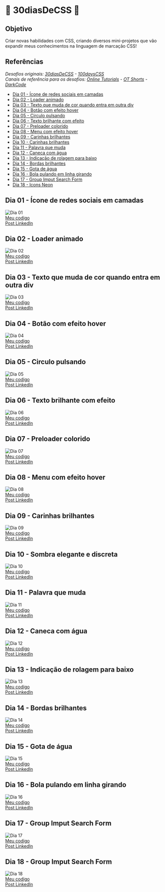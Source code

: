 # 🍃 30diasDeCSS 🍃
## Objetivo
Criar novas habilidades com CSS, criando diversos mini-projetos que vão expandir meus conhecimentos na linguagem de marcação CSS!

## Referências 
*Desafios originais: [30diasDeCSS](https://github.com/MilenaCarecho/30diasDeCSS) - [100daysCSS](https://100dayscss.com/days/1/)* <BR>
*Canais de referência para os desafios: [Online Tutorials](https://www.youtube.com/channel/UCbwXnUipZsLfUckBPsC7Jog) - [OT Shorts](https://www.youtube.com/channel/UCOKmVksbzoKJKmtu7rlEM1A) - [DarkCode](https://www.youtube.com/channel/UCD3KVjbb7aq2OiOffuungzw)*
  
  - [Dia 01 - Ícone de redes sociais em camadas](#id01)
  - [Dia 02 - Loader animado](#id02)
  - [Dia 03 - Texto que muda de cor quando entra em outra div](#id03)
  - [Dia 04 - Botão com efeito hover](#id04)
  - [Dia 05 - Circulo pulsando](#id05)
  - [Dia 06 - Texto brilhante com efeito](#id06)
  - [Dia 07 - Preloader colorido](#id07)
  - [Dia 08 - Menu com efeito hover](#id08)
  - [Dia 09 - Carinhas brilhantes](#id09)
  - [Dia 10 - Carinhas brilhantes](#id10)
  - [Dia 11 - Palavra que muda](#id11)
  - [Dia 12 - Caneca com água](#id12)
  - [Dia 13 - Indicação de rolagem para baixo](#id13)
  - [Dia 14 - Bordas brilhantes](#id14)
  - [Dia 15 - Gota de água](#id15)
  - [Dia 16 - Bola pulando em linha girando](#id16)
  - [Dia 17 - Group Imput Search Form](#id17)
  - [Dia 18 - Icons Neon](#id18)
  
  ## Dia 01 - Ícone de redes sociais em camadas <a name='id01'><a>
![Dia 01](https://media.discordapp.net/attachments/941722116074659863/949432513070256148/gif.gif?width=1024&height=338) <BR>
[Meu codigo](https://github.com/liviaonboard/30diasDeCSS/tree/main/desafios/dia01) <BR>
[Post LinkedIn](https://www.linkedin.com/posts/l%C3%ADvia-dias-almeida711_depois-de-um-tempo-sem-conseguir-praticar-activity-6904574803634651136-7DgC) 
  
  ## Dia 02 - Loader animado <a name='id02'><a>
  ![Dia 02](https://media.discordapp.net/attachments/941722116074659863/949682087399682048/loading.gif?width=1024&height=300) <BR>
[Meu codigo](https://github.com/liviaonboard/30diasDeCSS/tree/main/desafios/dia02) <BR>
[Post LinkedIn](https://www.linkedin.com/posts/l%C3%ADvia-dias-almeida711_30diasdecss-activity-6904879669254922240-YF56) 
  
  ## Dia 03 - Texto que muda de cor quando entra em outra div <a name='id03'><a>
  ![Dia 03](https://media.discordapp.net/attachments/941722116074659863/949685983140528218/changing_div_1.gif?width=1024&height=433) <BR>
[Meu codigo](https://github.com/liviaonboard/30diasDeCSS/tree/main/desafios/dia03) <BR>
[Post LinkedIn](https://www.linkedin.com/posts/l%C3%ADvia-dias-almeida711_30diasdecss-activity-6905560251559735296-k2B4) 
  
  ## Dia 04 - Botão com efeito hover <a name='id04'><a>
![Dia 04](https://media.discordapp.net/attachments/941722116074659863/949684997898530866/botao-com-efeito.gif?width=1024&height=277) <BR>
[Meu codigo](https://github.com/liviaonboard/30diasDeCSS/tree/main/desafios/dia04) <BR>
[Post LinkedIn](https://www.linkedin.com/posts/l%C3%ADvia-dias-almeida711_30diasdecss-activity-6905637176672174080-5iO6) 
  
  ## Dia 05 - Circulo pulsando <a name='id05'><a>
![Dia 05](https://media.discordapp.net/attachments/941722116074659863/949681281044709376/pulsar.gif?width=1024&height=300) <BR>
[Meu codigo](https://github.com/liviaonboard/30diasDeCSS/tree/main/desafios/dia05) <BR>
[Post LinkedIn](https://www.linkedin.com/posts/l%C3%ADvia-dias-almeida711_30diasdecss-activity-6905887654215249920-bYI1) 
  
  ## Dia 06 - Texto brilhante com efeito <a name='id06'><a>
![Dia 06](https://media.discordapp.net/attachments/941722116074659863/950059606678306938/texto_brilhante.gif?width=1024&height=277) <BR>
[Meu codigo](https://github.com/liviaonboard/30diasDeCSS/tree/main/desafios/dia06) <BR>
[Post LinkedIn](https://www.linkedin.com/posts/l%C3%ADvia-dias-almeida711_30diasdecss-activity-6906268294954008577-KOwI) 
  
  ## Dia 07 - Preloader colorido <a name='id07'><a>
![Dia 07](https://media.discordapp.net/attachments/941722116074659863/950537183566114836/preloader.gif?width=1024&height=277) <BR>
[Meu codigo](https://github.com/liviaonboard/30diasDeCSS/tree/main/desafios/dia07) <BR>
[Post LinkedIn](https://www.linkedin.com/posts/l%C3%ADvia-dias-almeida711_30diasdecss-activity-6906745366419787777-mh1S) 
  
  ## Dia 08 - Menu com efeito hover <a name='id08'><a>
![Dia 08](https://media.discordapp.net/attachments/941722116074659863/950882677723123792/menu-efeito-hover.gif?width=1024&height=340) <BR>
[Meu codigo](https://github.com/liviaonboard/30diasDeCSS/tree/main/desafios/dia08) <BR>
[Post LinkedIn](https://www.linkedin.com/posts/l%C3%ADvia-dias-almeida711_30diasdecss-activity-6907089267030679552-BDSK) 
  
  ## Dia 09 - Carinhas brilhantes <a name='id09'><a>
![Dia 09](https://media.discordapp.net/attachments/941722116074659863/951176738644303943/carinhas-felizes.gif?width=889&height=434) <BR>
[Meu codigo](https://github.com/liviaonboard/30diasDeCSS/tree/main/desafios/dia09) <BR>
[Post LinkedIn](https://www.linkedin.com/posts/l%C3%ADvia-dias-almeida711_30diasdecss-activity-6907385452274589696-vIWJ) 
  
  ## Dia 10 - Sombra elegante e discreta <a name='id10'><a>
![Dia 10](https://media.discordapp.net/attachments/941722116074659863/951490971370135632/sombra-elegante.gif?width=1024&height=372) <BR>
[Meu codigo](https://github.com/liviaonboard/30diasDeCSS/tree/main/desafios/dia10) <BR>
[Post LinkedIn](https://www.linkedin.com/posts/l%C3%ADvia-dias-almeida711_30diasdecss-activity-6907698773527822336-Ncv-) 
  
  ## Dia 11 - Palavra que muda <a name='id11'><a>
![Dia 11](https://media.discordapp.net/attachments/941722116074659863/951852213268009030/palavra-muda.gif?width=1024&height=282) <BR>
[Meu codigo](https://github.com/liviaonboard/30diasDeCSS/tree/main/desafios/dia11) <BR>
[Post LinkedIn](https://www.linkedin.com/posts/l%C3%ADvia-dias-almeida711_30diasdecss-activity-6908059912547512321-Zdcg) 
  
  ## Dia 12 - Caneca com água <a name='id12'><a>
![Dia 12](https://media.discordapp.net/attachments/941722116074659863/952203279507529729/caneca-agua.gif?width=1024&height=282) <BR>
[Meu codigo](https://github.com/liviaonboard/30diasDeCSS/tree/main/desafios/dia12) <BR>
[Post LinkedIn](https://www.linkedin.com/posts/l%C3%ADvia-dias-almeida711_30diasdecss-activity-6908411563238428672-4oVD) 
  
  ## Dia 13 - Indicação de rolagem para baixo <a name='id13'><a>
![Dia 13](https://media.discordapp.net/attachments/941722116074659863/952703054954790962/scrolldown.gif?width=886&height=434) <BR>
[Meu codigo](https://github.com/liviaonboard/30diasDeCSS/tree/main/desafios/dia13) <BR>
[Post LinkedIn](https://www.linkedin.com/posts/l%C3%ADvia-dias-almeida711_30diasdecss-activity-6908912095140966400-adCx) 
  
  ## Dia 14 - Bordas brilhantes <a name='id14'><a>
![Dia 14](https://media.discordapp.net/attachments/941722116074659863/953424851459252345/bordas-brilhantes.jpg?width=895&height=434) <BR>
[Meu codigo](https://github.com/liviaonboard/30diasDeCSS/tree/main/desafios/dia14) <BR>
[Post LinkedIn](https://www.linkedin.com/posts/l%C3%ADvia-dias-almeida711_30diasdecss-activity-6909633182929723392-bOhC) 
  
  ## Dia 15 - Gota de água <a name='id15'><a>
![Dia 15](https://media.discordapp.net/attachments/941722116074659863/953424851203403806/gota-de-agua.jpg?width=1024&height=324) <BR>
[Meu codigo](https://github.com/liviaonboard/30diasDeCSS/tree/main/desafios/dia15) <BR>
[Post LinkedIn](https://www.linkedin.com/posts/l%C3%ADvia-dias-almeida711_30diasdecss-activity-6909633182929723392-bOhC) 
  
  ## Dia 16 - Bola pulando em linha girando <a name='id16'><a>
![Dia 16](https://media.discordapp.net/attachments/941722116074659863/953732436494286950/bouncing.gif?width=1024&height=190) <BR>
[Meu codigo](https://github.com/liviaonboard/30diasDeCSS/tree/main/desafios/dia16) <BR>
[Post LinkedIn](https://www.linkedin.com/posts/l%C3%ADvia-dias-almeida711_30diasdecss-activity-6909941190305976320-kPkm?utm_source=linkedin_share&utm_medium=member_desktop_web) 
  
  ## Dia 17 - Group Imput Search Form <a name='id17'><a>
![Dia 17](https://media.discordapp.net/attachments/941722116074659863/954029594913177650/search-form.gif?width=1024&height=417) <BR>
[Meu codigo](https://github.com/liviaonboard/30diasDeCSS/tree/main/desafios/dia17) <BR>
[Post LinkedIn](https://www.linkedin.com/posts/l%C3%ADvia-dias-almeida711_30diasdecss-activity-6910236413485604864-YSGQ?utm_source=linkedin_share&utm_medium=member_desktop_web) 
  
  ## Dia 18 - Group Imput Search Form <a name='id18'><a>
![Dia 18](https://media.discordapp.net/attachments/941722116074659863/954476286292688896/icons-neon.gif?width=1024&height=323) <BR>
[Meu codigo](https://github.com/liviaonboard/30diasDeCSS/tree/main/desafios/dia18) <BR>
[Post LinkedIn](https://www.linkedin.com/posts/l%C3%ADvia-dias-almeida711_30diasdecss-activity-6910684261654142976-APfY?utm_source=linkedin_share&utm_medium=member_desktop_web) 
